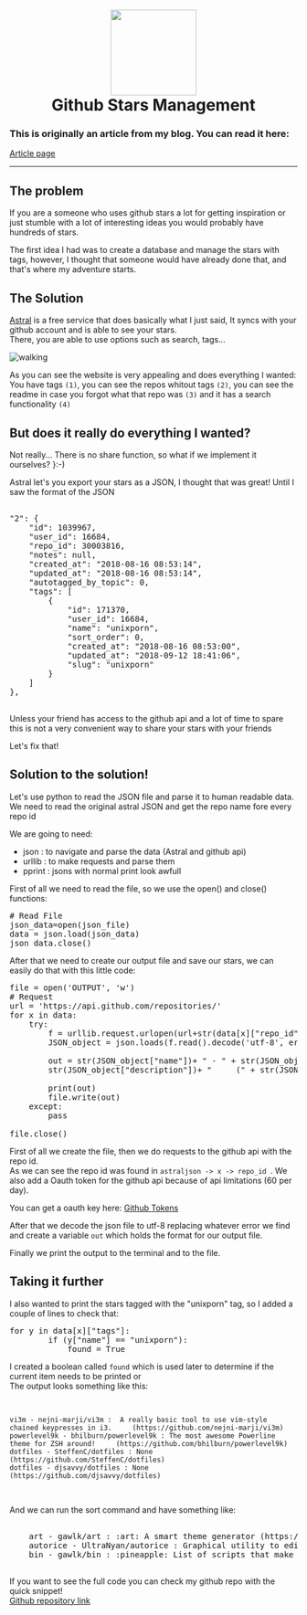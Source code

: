 
<h1 align="center">
  <img src="https://upload.wikimedia.org/wikipedia/commons/thumb/8/88/Octicons-star.svg/896px-Octicons-star.svg.png" width="150">
  <br>
  Github Stars Management
</h1>
<h3>
This is originally an article from my blog. You can read it here:
</h3>
<a href="https://memoriasit.github.io/Github-Stars">Article page</a>

<hr>

<h2>The problem</h2>

<p>
If you are a someone who uses github stars a lot for getting inspiration or just stumble with a lot of interesting ideas you would probably have hundreds of stars.
</p>

<p>The first idea I had was to create a database and manage the stars with tags, however, I thought that someone would have already done that, and that's where my adventure starts.</p>

<h2>The Solution</h2>

<p><a href="https://app.astralapp.com">Astral</a> is a free service that does basically what I just said, It syncs with your github account and is able to see your stars. <br>
There, you are able to use options such as search, tags...</p>

<p><img src="https://i.imgur.com/XQrUU6z.png" alt="walking"></p>


<p>As you can see the website is very appealing and does everything I wanted: You have tags <code>(1)</code>, you can see the repos whitout tags <code>(2)</code>, you can see the readme in case you forgot what that repo was <code>(3)</code> and it has a search functionality <code>(4)</code></p>

<h2>But does it really do everything I wanted?</h2>

<p>Not really... There is no share function, so what if we implement it ourselves? }:-)</p>
<p>Astral let's you export your stars as a JSON, I thought that was great! Until I saw the format of the JSON</p>

<pre>
     
"2": {
    "id": 1039967,
    "user_id": 16684,
    "repo_id": 30003816,
    "notes": null,
    "created_at": "2018-08-16 08:53:14",
    "updated_at": "2018-08-16 08:53:14",
    "autotagged_by_topic": 0,
    "tags": [
        {
            "id": 171370,
            "user_id": 16684,
            "name": "unixporn",
            "sort_order": 0,
            "created_at": "2018-08-16 08:53:00",
            "updated_at": "2018-09-12 18:41:06",
            "slug": "unixporn"
        }
    ]
},

</pre>

<p>Unless your friend has access to the github api and a lot of time to spare this is not a very convenient way to share your stars with your friends</p>
<p>Let's fix that!</p>

<H2>Solution to the solution!</H2>
<p>Let's use python to read the JSON file and parse it to human readable data. <br>
We need to read the original astral JSON and get the repo name fore every repo id</p>
<p>We are going to need:</p>
<ul>
<li>json   : to navigate and parse the data (Astral and github api)</li>
<li>urllib : to make requests and parse them</li>
<li>pprint : jsons with normal print look awfull</li>
</ul>

<p>First of all we need to read the file, so we use the open() and close() functions:</p>

<pre>
# Read File 
json_data=open(json_file)
data = json.load(json_data)
json_data.close()
</pre>


<p>After that we need to create our output file and save our stars, we can easily do that with this little code:</p>

<pre>
file = open('OUTPUT', 'w')
# Request 
url = 'https://api.github.com/repositories/'
for x in data:
    try:
        f = urllib.request.urlopen(url+str(data[x]["repo_id"])+"?access_token="+str(Oauth))
        JSON_object = json.loads(f.read().decode('utf-8', errors='replace'))

        out = str(JSON_object["name"])+ " - " + str(JSON_object["full_name"])+" : "+ 
        str(JSON_object["description"])+ "     (" + str(JSON_object["html_url"] + ")\n")

        print(out)
        file.write(out)
    except:
        pass
        
file.close()
</pre>

<p>First of all we create the file, then we do requests to the github api with the repo id. <br>
As we can see the repo id was found in <code>astraljson -> x -> repo_id </code>. We also add a Oauth token for the github api because of api limitations (60 per day). </p>

<P>You can get a oauth key here: <a href="https://github.com/settings/tokens">Github Tokens</a> </P>

<p>After that we decode the json file to utf-8 replacing whatever error we find and create a variable <code>out</code> which holds the format for our output file.</p>

<p>Finally we print the output to the terminal and to the file.</p>

<h2>Taking it further</h2>

<p>I also wanted to print the stars tagged with the "unixporn" tag, so I added a couple of lines to check that:</p>

<pre>
for y in data[x]["tags"]:
        if (y["name"] == "unixporn"):
            found = True
</pre>

<p>I created a boolean called <code>found</code> which is used later to determine if the current item needs to be printed or <br>
The output looks something like this:</p>
<pre>

    vi3m - nejni-marji/vi3m :  A really basic tool to use vim-style chained keypresses in i3.     (https://github.com/nejni-marji/vi3m)
    powerlevel9k - bhilburn/powerlevel9k : The most awesome Powerline theme for ZSH around!     (https://github.com/bhilburn/powerlevel9k)
    dotfiles - SteffenC/dotfiles : None     (https://github.com/SteffenC/dotfiles)
    dotfiles - djsavvy/dotfiles : None     (https://github.com/djsavvy/dotfiles)

</pre>

<p>And we can run the sort command and have something like:</p>

<pre>

    art - gawlk/art : :art: A smart theme generator (https://github.com/gawlk/art)
    autorice - UltraNyan/autorice : Graphical utility to edit and manage your config files. (https://github.com/UltraNyan/autorice)
    bin - gawlk/bin : :pineapple: List of scripts that make my life much easier (https://github.com/gawlk/bin)

</pre>
<p>If you want to see the full code you can check my github repo with the quick snippet! <br>
<a href="">Github repository link</a>
</p>
